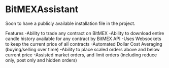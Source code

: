 # BitMEXAssistant

Soon to have a publicly available installation file in the project.

Features
-Ability to trade any contract on BitMEX
-Ability to download entire candle history available for any contract by BitMEX API
-Uses Websockets to keep the current price of all contracts
-Automated Dollar Cost Averaging (buying/selling over time)
-Ability to place scaled orders above and below current price
-Assisted market orders, and limit orders (including reduce only, post only and hidden orders)
